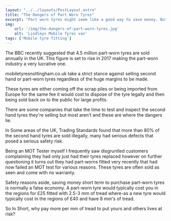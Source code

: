 ```yaml
---
layout: "../../layouts/PostLayout.astro"
title: "The Dangers of Part Worn Tyres"
excerpt: "Part worn tyres might seem like a good way to save money. But you might be taking a huge risk..."
img:
    url: '/img/the-dangers-of-part-worn-tyres.jpg' 
    alt: 'Lindleys Mobile Tyres van'
tags: ['Mobile tyre fitting']
---
```

The BBC recently suggested that 4.5 million part-worn tyres are sold annually in the UK. This figure is set to rise in 2017 making the part-worn industry a very lucrative one. 

mobiletyresnottingham.co.uk take a strict stance against selling second hand or part-worn tyres regardless of the huge margins to be made.

These tyres are either coming off the scrap piles or being imported from Europe for the same fee it would cost to dispose of the tyre legally and then being sold back on to the public for large profits.

There are some companies that take the time to test and inspect the second hand tyres they're selling but most aren't and these are where the dangers lie. 

In Some areas of the UK, Trading Standards found that more than 80% of the second hand tyres are sold illegally, many had serious defects that posed a serious safety risk. 

Being an MOT Tester myself I frequently saw disgruntled customers complaining they had only just had their tyres replaced however on further questioning it turns out they had part-worns fitted very recently that had now failed an MOT test for various reasons. These tyres are often sold as seen and come with no warranty. 

Safety reasons aside, saving money short term to purchase part-worn tyres is normally a false economy. A part-worn tyre would typically cost you in the regions for £25 fitted with 2.5-3 mm of tread where-as a new tyre would typically cost in the regions of £40 and have 8 mm's of tread. 

So In Short, why pay more per mm of tread to put yours and others lives at risk?